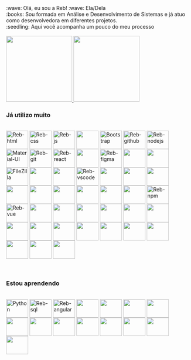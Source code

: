 <div>
  :wave: Olá, eu sou a Reb! :wave: Ela/Dela
  <br>
  :books: Sou formada em Análise e Desenvolvimento de Sistemas e já atuo como desenvolvedora em diferentes projetos.
  <br>
  :seedling: Aqui você acompanha um pouco do meu processo
  <br>
</div>
<br>
<div>
  <a href="https://github.com/rebgois">
    <img height="180em" src="https://github-readme-stats.vercel.app/api/top-langs/?username=rebgois&layout=compact&langs_count=7&theme=dracula" />
    <img height="180em" src="https://github-readme-stats.vercel.app/api?username=rebgois&show_icons=true&theme=dracula&include_all_commits=true&count_private=true" />
  </a>

  <h3>Já utilizo muito</h3>
  <br>
  <img align="center" alt="Reb-html" height="50" width="60" src="https://cdn.jsdelivr.net/gh/devicons/devicon/icons/html5/html5-original.svg" />
  <img align="center" alt="Reb-css" height="50" width="60" src="https://cdn.jsdelivr.net/gh/devicons/devicon/icons/css3/css3-original.svg" />
  <img align="center" alt="Reb-js" height="50" width="60" src="https://cdn.jsdelivr.net/gh/devicons/devicon/icons/javascript/javascript-original.svg" />
  <img align="center" height="50" width="60" src="https://cdn.jsdelivr.net/gh/devicons/devicon@latest/icons/tailwindcss/tailwindcss-original-wordmark.svg" />
  <img align="center" alt="Bootstrap" height="50" width="60" src="https://cdn.jsdelivr.net/gh/devicons/devicon/icons/bootstrap/bootstrap-original.svg" />

  <img align="center" alt="Reb-github" height="50" width="60" src="https://cdn.jsdelivr.net/gh/devicons/devicon/icons/github/github-original.svg" />
  <img align="center" alt="Reb-nodejs" height="50" width="60" src="https://cdn.jsdelivr.net/gh/devicons/devicon/icons/nodejs/nodejs-original.svg" />
  <img align="center" alt="Material-UI" height="50" width="60" src="https://cdn.jsdelivr.net/gh/devicons/devicon/icons/materialui/materialui-original.svg" />
  <img align="center" alt="Reb-git" height="50" width="60" src="https://cdn.jsdelivr.net/gh/devicons/devicon/icons/git/git-original.svg" />
  <img align="center" alt="Reb-react" height="50" width="60" src="https://cdn.jsdelivr.net/gh/devicons/devicon/icons/react/react-original.svg" />
  <img align="center" height="50" width="60" src="https://cdn.jsdelivr.net/gh/devicons/devicon@latest/icons/storybook/storybook-original-wordmark.svg" />
  <img align="center" alt="Reb-figma" height="50" width="60" src="https://cdn.jsdelivr.net/gh/devicons/devicon/icons/figma/figma-original.svg" />
  <img align="center" height="50" width="60" src="https://cdn.jsdelivr.net/gh/devicons/devicon@latest/icons/swagger/swagger-original.svg" />
  <img align="center" height="50" width="60" src="https://cdn.jsdelivr.net/gh/devicons/devicon@latest/icons/rollup/rollup-original-wordmark.svg" />
  <img align="center" alt="FileZilla" height="50" width="60" src="https://cdn.jsdelivr.net/gh/devicons/devicon/icons/filezilla/filezilla-original.svg" />
  <img align="center" height="50" width="60" src="https://cdn.jsdelivr.net/gh/devicons/devicon@latest/icons/redux/redux-original.svg" />
  <img align="center" height="50" width="60" src="https://cdn.jsdelivr.net/gh/devicons/devicon@latest/icons/postman/postman-original.svg" />
  <img align="center" alt="Reb-vscode" height="50" width="60" src="https://cdn.jsdelivr.net/gh/devicons/devicon/icons/vscode/vscode-original.svg" />
  <img align="center" height="50" width="60" src="https://cdn.jsdelivr.net/gh/devicons/devicon@latest/icons/ubuntu/ubuntu-original-wordmark.svg" />
  <img align="center" height="50" width="60" src="https://cdn.jsdelivr.net/gh/devicons/devicon@latest/icons/vercel/vercel-original-wordmark.svg" />
  <img align="center" height="50" width="60" src="https://cdn.jsdelivr.net/gh/devicons/devicon@latest/icons/vite/vite-original-wordmark.svg" />
  <img align="center" height="50" width="60" src="https://cdn.jsdelivr.net/gh/devicons/devicon@latest/icons/vitest/vitest-original.svg" />
  <img align="center" height="50" width="60" src="https://cdn.jsdelivr.net/gh/devicons/devicon@latest/icons/webpack/webpack-original-wordmark.svg" />
  <img align="center" height="50" width="60" src="https://cdn.jsdelivr.net/gh/devicons/devicon@latest/icons/xcode/xcode-original.svg" />
  <img align="center" height="50" width="60" src="https://cdn.jsdelivr.net/gh/devicons/devicon@latest/icons/v8/v8-original.svg" />
  <img align="center" height="50" width="60" src="https://cdn.jsdelivr.net/gh/devicons/devicon@latest/icons/unity/unity-original-wordmark.svg" />
  <img align="center" height="50" width="60" src="https://cdn.jsdelivr.net/gh/devicons/devicon@latest/icons/jest/jest-plain.svg" />
  <img align="center" alt="Reb-npm" height="50" width="60" src="https://cdn.jsdelivr.net/gh/devicons/devicon/icons/npm/npm-original-wordmark.svg" />
  <img align="center" alt="Reb-vue" height="50" width="60" src="https://cdn.jsdelivr.net/gh/devicons/devicon/icons/vuejs/vuejs-original.svg" />
  <img align="center" height="50" width="60" src="https://cdn.jsdelivr.net/gh/devicons/devicon@latest/icons/json/json-original.svg" />
  <img align="center" height="50" width="60" src="https://cdn.jsdelivr.net/gh/devicons/devicon@latest/icons/vuetify/vuetify-original.svg" />
  <img align="center" height="50" width="60" src="https://cdn.jsdelivr.net/gh/devicons/devicon@latest/icons/webpack/webpack-original.svg" />
  <img align="center" height="50" width="60" src="https://cdn.jsdelivr.net/gh/devicons/devicon@latest/icons/eslint/eslint-plain-wordmark.svg" />
  <img align="center" height="50" width="60" src="https://cdn.jsdelivr.net/gh/devicons/devicon@latest/icons/docker/docker-original-wordmark.svg" />
  <img align="center" height="50" width="60" src="https://cdn.jsdelivr.net/gh/devicons/devicon@latest/icons/babel/babel-original.svg" />
  <img align="center" height="50" width="60" src="https://cdn.jsdelivr.net/gh/devicons/devicon@latest/icons/bulma/bulma-plain.svg" />
  <img align="center" height="50" width="60" src="https://cdn.jsdelivr.net/gh/devicons/devicon@latest/icons/graphql/graphql-plain-wordmark.svg" />
  <img align="center" height="50" width="60" src="https://cdn.jsdelivr.net/gh/devicons/devicon@latest/icons/insomnia/insomnia-original.svg" />
  <img align="center" height="50" width="60" src="https://cdn.jsdelivr.net/gh/devicons/devicon@latest/icons/nuxtjs/nuxtjs-original-wordmark.svg" />
  <img align="center" height="50" width="60" src="https://cdn.jsdelivr.net/gh/devicons/devicon@latest/icons/ssh/ssh-original-wordmark.svg" />
  <img align="center" height="50" width="60" src="https://cdn.jsdelivr.net/gh/devicons/devicon@latest/icons/reactbootstrap/reactbootstrap-original.svg" />
  <img align="center" height="50" width="60" src="https://cdn.jsdelivr.net/gh/devicons/devicon@latest/icons/powershell/powershell-original.svg" />
  <img align="center" height="50" width="60" src="https://cdn.jsdelivr.net/gh/devicons/devicon@latest/icons/nextjs/nextjs-original.svg" />
  <img align="center" height="50" width="60" src="https://cdn.jsdelivr.net/gh/devicons/devicon@latest/icons/gitlab/gitlab-plain-wordmark.svg" />
  <img align="center" height="50" width="60" src="https://cdn.jsdelivr.net/gh/devicons/devicon@latest/icons/cypressio/cypressio-original.svg" />
  <br>
  <br>
  <br>
  <h3>Estou aprendendo</h3>
  <br>
  <img align="center" alt="Python" height="50" width="60" src="https://cdn.jsdelivr.net/gh/devicons/devicon/icons/python/python-original.svg" />
  <img align="center" alt="Reb-sql" height="50" width="60" src="https://cdn.jsdelivr.net/gh/devicons/devicon/icons/mysql/mysql-original.svg" />
  <img align="center" alt="Reb-angular" height="50" width="60" src="https://cdn.jsdelivr.net/gh/devicons/devicon/icons/angularjs/angularjs-original.svg" />
  <img align="center" height="50" width="60" src="https://cdn.jsdelivr.net/gh/devicons/devicon@latest/icons/nextjs/nextjs-original.svg" />
  <img align="center" height="50" width="60" src="https://cdn.jsdelivr.net/gh/devicons/devicon@latest/icons/laravel/laravel-original.svg" />
  <img align="center" height="50" width="60" src="https://cdn.jsdelivr.net/gh/devicons/devicon@latest/icons/maven/maven-original.svg" />
  <img align="center" height="50" width="60" src="https://cdn.jsdelivr.net/gh/devicons/devicon@latest/icons/laravel/laravel-original.svg" />
  <img align="center" height="50" width="60" src="https://cdn.jsdelivr.net/gh/devicons/devicon@latest/icons/kotlin/kotlin-original.svg" />
  <img align="center" height="50" width="60" src="https://cdn.jsdelivr.net/gh/devicons/devicon@latest/icons/pytest/pytest-original-wordmark.svg" />
  <img align="center" height="50" width="60" src="https://cdn.jsdelivr.net/gh/devicons/devicon@latest/icons/pandas/pandas-original-wordmark.svg" />
  <img align="center" height="50" width="60" src="https://cdn.jsdelivr.net/gh/devicons/devicon@latest/icons/flutter/flutter-original.svg" />
  <img align="center" height="50" width="60" src="https://cdn.jsdelivr.net/gh/devicons/devicon@latest/icons/postgresql/postgresql-original.svg" />
  <img align="center" height="50" width="60" src="https://cdn.jsdelivr.net/gh/devicons/devicon@latest/icons/firebase/firebase-original.svg" />
  <img align="center" height="50" width="60" src="https://cdn.jsdelivr.net/gh/devicons/devicon@latest/icons/redis/redis-original-wordmark.svg" />
  <img align="center" height="50" width="60" src="https://cdn.jsdelivr.net/gh/devicons/devicon@latest/icons/sentry/sentry-original-wordmark.svg" />
</div>
